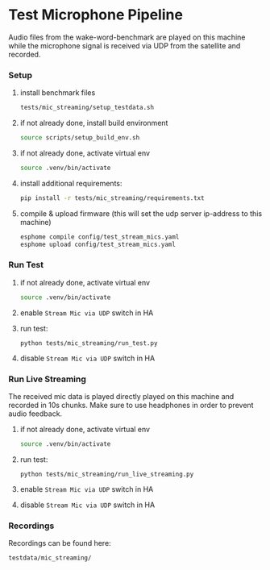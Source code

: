 # Test Microphone Pipeline

Audio files from the wake-word-benchmark are played on this machine while the microphone signal is received via UDP from the satellite and recorded.

### Setup

1. install benchmark files

    ```sh
    tests/mic_streaming/setup_testdata.sh
    ```
2. if not already done, install build environment
    ```sh
    source scripts/setup_build_env.sh
    ```

3. if not already done, activate virtual env
    ```sh
    source .venv/bin/activate
    ```

4. install additional requirements:
    ```sh
    pip install -r tests/mic_streaming/requirements.txt
    ```

5. compile & upload firmware (this will set the udp server ip-address to this machine)
    ```sh
    esphome compile config/test_stream_mics.yaml
    esphome upload config/test_stream_mics.yaml
    ```

### Run Test

1. if not already done, activate virtual env
    ```sh
    source .venv/bin/activate
    ```

2. enable `Stream Mic via UDP` switch in HA

3. run test:
    ```
    python tests/mic_streaming/run_test.py
    ```

4. disable `Stream Mic via UDP` switch in HA


### Run Live Streaming
The received mic data is played directly played on this machine and recorded in 10s chunks.
Make sure to use headphones in order to prevent audio feedback.

1. if not already done, activate virtual env
    ```sh
    source .venv/bin/activate
    ```

2. run test:
    ```
    python tests/mic_streaming/run_live_streaming.py
    ```

3. enable `Stream Mic via UDP` switch in HA


4. disable `Stream Mic via UDP` switch in HA




### Recordings
Recordings can be found here:
```
testdata/mic_streaming/
```